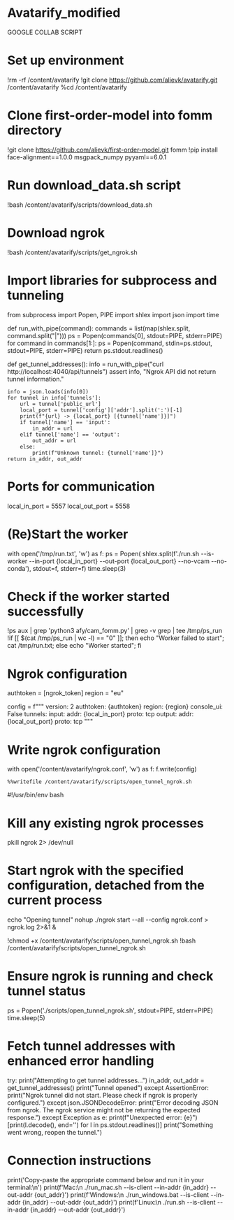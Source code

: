 # Avatarify_modified

GOOGLE COLLAB SCRIPT

# Set up environment
!rm -rf /content/avatarify
!git clone https://github.com/alievk/avatarify.git /content/avatarify
%cd /content/avatarify

# Clone first-order-model into fomm directory
!git clone https://github.com/alievk/first-order-model.git fomm
!pip install face-alignment==1.0.0 msgpack_numpy pyyaml==6.0.1

# Run download_data.sh script
!bash /content/avatarify/scripts/download_data.sh

# Download ngrok
!bash /content/avatarify/scripts/get_ngrok.sh

# Import libraries for subprocess and tunneling
from subprocess import Popen, PIPE
import shlex
import json
import time

def run_with_pipe(command):
    commands = list(map(shlex.split, command.split("|")))
    ps = Popen(commands[0], stdout=PIPE, stderr=PIPE)
    for command in commands[1:]:
        ps = Popen(command, stdin=ps.stdout, stdout=PIPE, stderr=PIPE)
    return ps.stdout.readlines()

def get_tunnel_addresses():
    info = run_with_pipe("curl http://localhost:4040/api/tunnels")
    assert info, "Ngrok API did not return tunnel information."

    info = json.loads(info[0])
    for tunnel in info['tunnels']:
        url = tunnel['public_url']
        local_port = tunnel['config']['addr'].split(':')[-1]
        print(f"{url} -> {local_port} [{tunnel['name']}]")
        if tunnel['name'] == 'input':
            in_addr = url
        elif tunnel['name'] == 'output':
            out_addr = url
        else:
            print(f"Unknown tunnel: {tunnel['name']}")
    return in_addr, out_addr

# Ports for communication
local_in_port = 5557
local_out_port = 5558

# (Re)Start the worker
with open('/tmp/run.txt', 'w') as f:
    ps = Popen(
        shlex.split(f'./run.sh --is-worker --in-port {local_in_port} --out-port {local_out_port} --no-vcam --no-conda'),
        stdout=f, stderr=f)
    time.sleep(3)

# Check if the worker started successfully
!ps aux | grep 'python3 afy/cam_fomm.py' | grep -v grep | tee /tmp/ps_run
!if [[ $(cat /tmp/ps_run | wc -l) == "0" ]]; then echo "Worker failed to start"; cat /tmp/run.txt; else echo "Worker started"; fi

# Ngrok configuration
authtoken = [ngrok_token]
region = "eu"

config = f"""
version: 2
authtoken: {authtoken}
region: {region}
console_ui: False
tunnels:
  input:
    addr: {local_in_port}
    proto: tcp
  output:
    addr: {local_out_port}
    proto: tcp
"""

# Write ngrok configuration
with open('/content/avatarify/ngrok.conf', 'w') as f:
    f.write(config)

    %%writefile /content/avatarify/scripts/open_tunnel_ngrok.sh
#!/usr/bin/env bash

# Kill any existing ngrok processes
pkill ngrok 2> /dev/null

# Start ngrok with the specified configuration, detached from the current process
echo "Opening tunnel"
nohup ./ngrok start --all --config ngrok.conf > ngrok.log 2>&1 &


!chmod +x /content/avatarify/scripts/open_tunnel_ngrok.sh
!bash /content/avatarify/scripts/open_tunnel_ngrok.sh

# Ensure ngrok is running and check tunnel status
ps = Popen('./scripts/open_tunnel_ngrok.sh', stdout=PIPE, stderr=PIPE)
time.sleep(5)

# Fetch tunnel addresses with enhanced error handling
try:
    print("Attempting to get tunnel addresses...")
    in_addr, out_addr = get_tunnel_addresses()
    print("Tunnel opened")
except AssertionError:
    print("Ngrok tunnel did not start. Please check if ngrok is properly configured.")
except json.JSONDecodeError:
    print("Error decoding JSON from ngrok. The ngrok service might not be returning the expected response.")
except Exception as e:
    print(f"Unexpected error: {e}")
    [print(l.decode(), end='') for l in ps.stdout.readlines()]
    print("Something went wrong, reopen the tunnel.")

# Connection instructions
print('Copy-paste the appropriate command below and run it in your terminal:\n')
print(f'Mac:\n ./run_mac.sh --is-client --in-addr {in_addr} --out-addr {out_addr}')
print(f'Windows:\n ./run_windows.bat --is-client --in-addr {in_addr} --out-addr {out_addr}')
print(f'Linux:\n ./run.sh --is-client --in-addr {in_addr} --out-addr {out_addr}')
